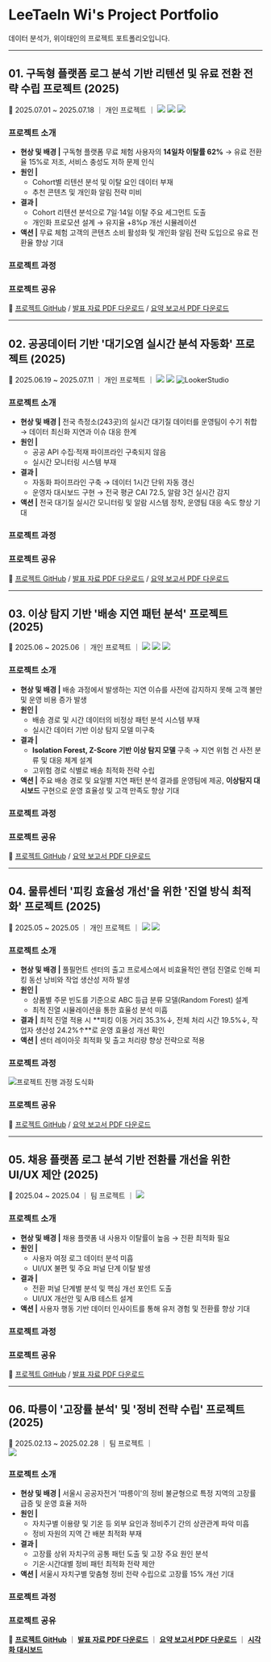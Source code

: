# LeeTaeIn Wi's Project Portfolio  
데이터 분석가, 위이태인의 프로젝트 포트폴리오입니다.

---

## 01. 구독형 플랫폼 로그 분석 기반 리텐션 및 유료 전환 전략 수립 프로젝트 (2025)  
📅 2025.07.01 ~ 2025.07.18 ｜ 개인 프로젝트 ｜ <img src="https://img.shields.io/badge/BigQuery-4285F4?style=flat-square&logo=GoogleCloud&logoColor=white"/> <img src="https://img.shields.io/badge/Python-3776AB?style=flat-square&logo=python&logoColor=white"/> <img src="https://img.shields.io/badge/Tableau-E97627?style=flat-square&logo=Tableau&logoColor=white"/>

### 프로젝트 소개 
- **현상 및 배경 |** 구독형 플랫폼 무료 체험 사용자의 **14일차 이탈률 62%** → 유료 전환율 15%로 저조, 서비스 충성도 저하 문제 인식
- **원인 |**
  - Cohort별 리텐션 분석 및 이탈 요인 데이터 부재
  - 추천 콘텐츠 및 개인화 알림 전략 미비
- **결과 |**
  - Cohort 리텐션 분석으로 7일·14일 이탈 주요 세그먼트 도출
  - 개인화 프로모션 설계 → 유지율 +8%p 개선 시뮬레이션
- **액션 |** 무료 체험 고객의 콘텐츠 소비 활성화 및 개인화 알림 전략 도입으로 유료 전환율 향상 기대 <br/>

### 프로젝트 과정
<!--![프로젝트 진행 과정 도식화](https://github.com/TildaWi/Portfolio-wileetaein/blob/main/images/subscription_retention_project.png)-->

### 프로젝트 공유
🔗 [프로젝트 GitHub](https://github.com/TildaWi/subscription-retention-analysis) / [발표 자료 PDF 다운로드](https://github.com/TildaWi/Portfolio-wileetaein/blob/main/) / [요약 보고서 PDF 다운로드](https://github.com/TildaWi/Portfolio-wileetaein/blob/main/)

---

## 02. 공공데이터 기반 '대기오염 실시간 분석 자동화' 프로젝트 (2025)  
📅 2025.06.19 ~ 2025.07.11 ｜ 개인 프로젝트 ｜  <img src="https://img.shields.io/badge/Airflow-017CEE?style=flat-square&logo=ApacheAirflow&logoColor=white"/> <img src="https://img.shields.io/badge/BigQuery-4285F4?style=flat-square&logo=GoogleCloud&logoColor=white"/> ![LookerStudio](https://img.shields.io/badge/LookerStudio-4285F4?style=flat-square&logo=Looker&logoColor=white)

### 프로젝트 소개 
- **현상 및 배경 |** 전국 측정소(243곳)의 실시간 대기질 데이터를 운영팀이 수기 취합 → 데이터 최신화 지연과 이슈 대응 한계
- **원인 |**
  - 공공 API 수집·적재 파이프라인 구축되지 않음
  - 실시간 모니터링 시스템 부재
- **결과 |**
  - 자동화 파이프라인 구축 → 데이터 1시간 단위 자동 갱신
  - 운영자 대시보드 구현 → 전국 평균 CAI 72.5, 알람 3건 실시간 감지
- **액션 |** 전국 대기질 실시간 모니터링 및 알람 시스템 정착, 운영팀 대응 속도 향상 기대 <br/>

### 프로젝트 과정
<!--![프로젝트 진행 과정 도식화](https://github.com/TildaWi/Portfolio-wileetaein/blob/main/images/fulfillment_layout_project.png)-->

### 프로젝트 공유
🔗 [프로젝트 GitHub](https://github.com/TildaWi/air-quality-data-pipeline-project) / [발표 자료 PDF 다운로드](https://github.com/TildaWi/Portfolio-wileetaein/blob/main/) / [요약 보고서 PDF 다운로드](https://github.com/TildaWi/Portfolio-wileetaein/blob/main/)

---

## 03. 이상 탐지 기반 '배송 지연 패턴 분석' 프로젝트 (2025)  
📅 2025.06 ~ 2025.06 ｜ 개인 프로젝트 ｜ <img src="https://img.shields.io/badge/Python-3776AB?style=flat&logo=python&logoColor=white"/> <img src="https://img.shields.io/badge/Seaborn-5A5AA5?style=flat&logo=python&logoColor=white"/> <img src="https://img.shields.io/badge/Scikit--learn-F7931E?style=flat&logo=scikitlearn&logoColor=white"/>

### 프로젝트 소개 
- **현상 및 배경 |** 배송 과정에서 발생하는 지연 이슈를 사전에 감지하지 못해 고객 불만 및 운영 비용 증가 발생
- **원인 |**
  - 배송 경로 및 시간 데이터의 비정상 패턴 분석 시스템 부재
  - 실시간 데이터 기반 이상 탐지 모델 미구축
- **결과 |**
  - **Isolation Forest, Z-Score 기반 이상 탐지 모델** 구축 → 지연 위험 건 사전 분류 및 대응 체계 설계
  - 고위험 경로 식별로 배송 최적화 전략 수립
- **액션 |** 주요 배송 경로 및 요일별 지연 패턴 분석 결과를 운영팀에 제공, **이상탐지 대시보드** 구현으로 운영 효율성 및 고객 만족도 향상 기대 <br/>

### 프로젝트 과정
<!--![프로젝트 진행 과정 도식화](https://github.com/TildaWi/Portfolio-wileetaein/blob/main/images/delivery_delay_project.png)-->

### 프로젝트 공유
🔗 [프로젝트 GitHub](https://github.com/TildaWi/delivery-delay-project) / [요약 보고서 PDF 다운로드](https://github.com/TildaWi/Portfolio-wileetaein/blob/main/배송지연탐지_프로젝트_요약_보고서.pdf)

---

## 04. 물류센터 '피킹 효율성 개선'을 위한 '진열 방식 최적화' 프로젝트 (2025)  
📅 2025.05 ~ 2025.05 ｜ 개인 프로젝트 ｜ <img src="https://img.shields.io/badge/Python-3776AB?style=flat&logo=python&logoColor=white"/> <img src="https://img.shields.io/badge/Scikit--learn-F7931E?style=flat&logo=scikitlearn&logoColor=white"/>

### 프로젝트 소개 
- **현상 및 배경 |** 풀필먼트 센터의 출고 프로세스에서 비효율적인 랜덤 진열로 인해 피킹 동선 낭비와 작업 생산성 저하 발생
- **원인 |**
  - 상품별 주문 빈도를 기준으로 ABC 등급 분류 모델(Random Forest) 설계
  - 최적 진열 시뮬레이션을 통한 효율성 분석 미흡
- **결과 |** 최적 진열 적용 시 **피킹 이동 거리 35.3%↓, 전체 처리 시간 19.5%↓, 작업자 생산성 24.2%↑**로 운영 효율성 개선 확인
- **액션 |** 센터 레이아웃 최적화 및 출고 처리량 향상 전략으로 적용 <br/>

### 프로젝트 과정
![프로젝트 진행 과정 도식화](https://github.com/TildaWi/Portfolio-wileetaein/blob/main/images/fulfillment_layout_project.png)

### 프로젝트 공유
🔗 [프로젝트 GitHub](https://github.com/TildaWi/fulfillment-layout-project) / [요약 보고서 PDF 다운로드](https://github.com/TildaWi/Portfolio-wileetaein/blob/main/진열방식_최적화_프로젝트_요약_보고서.pdf)

---


## 05. 채용 플랫폼 로그 분석 기반 전환률 개선을 위한 UI/UX 제안 (2025)  
📅 2025.04 ~ 2025.04 ｜ 팀 프로젝트 ｜ <img src="https://img.shields.io/badge/Python-3776AB?style=flat&logo=python&logoColor=white"/>

### 프로젝트 소개 
- **현상 및 배경 |** 채용 플랫폼 내 사용자 이탈률이 높음 → 전환 최적화 필요
- **원인 |**
  - 사용자 여정 로그 데이터 분석 미흡
  - UI/UX 불편 및 주요 퍼널 단계 이탈 발생
- **결과 |**
  - 전환 퍼널 단계별 분석 및 핵심 개선 포인트 도출
  - UI/UX 개선안 및 A/B 테스트 설계
- **액션 |** 사용자 행동 기반 데이터 인사이트를 통해 유저 경험 및 전환률 향상 기대 <br/>

### 프로젝트 과정
<!--![프로젝트 진행 과정 도식화](https://github.com/TildaWi/Portfolio-wileetaein/blob/main/images/job_funnel_project.png)-->

### 프로젝트 공유
🔗 [프로젝트 GitHub](https://github.com/TildaWi/job-funnel-dropoff-project) / [발표 자료 PDF 다운로드](https://github.com/TildaWi/Portfolio-wileetaein/blob/main/채용_플랫폼_이탈_개선_프로젝트_발표자료.pdf)

---

## 06. 따릉이 '고장률 분석' 및 '정비 전략 수립' 프로젝트 (2025)  
📅 2025.02.13 ~ 2025.02.28 ｜ 팀 프로젝트 ｜  
<img src="https://img.shields.io/badge/Python-3776AB?style=flat&logo=python&logoColor=white"/> 

### 프로젝트 소개 
- **현상 및 배경 |** 서울시 공공자전거 '따릉이'의 정비 불균형으로 특정 지역의 고장률 급증 및 운영 효율 저하
- **원인 |**
  - 자치구별 이용량 및 기온 등 외부 요인과 정비주기 간의 상관관계 파악 미흡
  - 정비 자원의 지역 간 배분 최적화 부재
- **결과 |**
  - 고장률 상위 자치구의 공통 패턴 도출 및 고장 주요 원인 분석
  - 기온·시간대별 정비 패턴 최적화 전략 제안
- **액션 |** 서울시 자치구별 맞춤형 정비 전략 수립으로 고장률 15% 개선 기대  

### 프로젝트 과정
<!-- ![프로젝트 진행 과정 도식화](https://github.com/TildaWi/Portfolio-wileetaein/blob/main/images/ttareungi_project.png) -->

### 프로젝트 공유
🔗 [**프로젝트 GitHub**](https://github.com/TildaWi/ttareungi_project) ｜ 
[**발표 자료 PDF 다운로드**](https://github.com/TildaWi/Portfolio-wileetaein/blob/main/따릉이_고장률_분석_발표자료.pdf) ｜ 
[**요약 보고서 PDF 다운로드**](https://github.com/TildaWi/Portfolio-wileetaein/blob/main/따릉이_고장률_분석_요약보고서.pdf) ｜ 
[**시각화 대시보드**](https://public.tableau.com/app/profile/leetaein.wi/viz/따릉이고장률분석/Overview)
